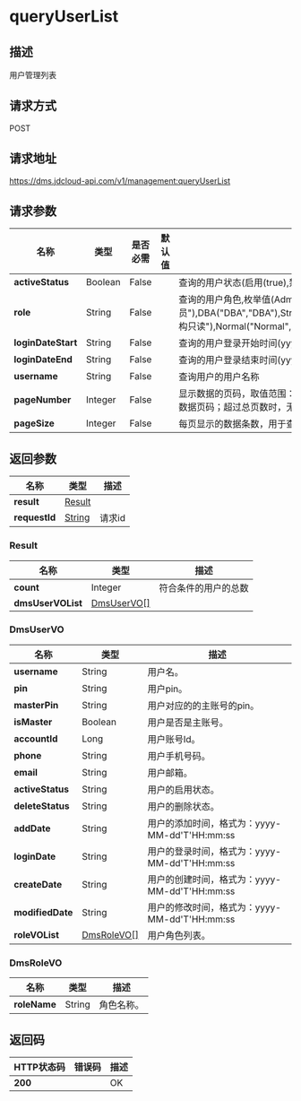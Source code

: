 # queryUserList


## 描述
用户管理列表

## 请求方式
POST

## 请求地址
https://dms.jdcloud-api.com/v1/management:queryUserList


## 请求参数
|名称|类型|是否必需|默认值|描述|
|---|---|---|---|---|
|**activeStatus**|Boolean|False| |查询的用户状态(启用(true),禁用(false))|
|**role**|String|False| |查询的用户角色,枚举值(Admin("Admin","管理员"),DBA("DBA","DBA"),StructureReadOnly("StructureReadOnly","结构只读"),Normal("Normal","普通用户"))|
|**loginDateStart**|String|False| |查询的用户登录开始时间(yyyy-MM-dd'T'HH:mm:ss.SSS'Z')|
|**loginDateEnd**|String|False| |查询的用户登录结束时间(yyyy-MM-dd'T'HH:mm:ss.SSS'Z')|
|**username**|String|False| |查询用户的用户名称|
|**pageNumber**|Integer|False| |显示数据的页码，取值范围：[1,∞)。pageNumber为Null时，返回所有数据页码；超过总页数时，无数据。|
|**pageSize**|Integer|False| |每页显示的数据条数，用于查询列表的接口。|


## 返回参数
|名称|类型|描述|
|---|---|---|
|**result**|[Result](queryuserlist#result)| |
|**requestId**|[String](queryuserlist#result)|请求id|

### <div id="result">Result</div>
|名称|类型|描述|
|---|---|---|
|**count**|Integer|符合条件的用户的总数|
|**dmsUserVOList**|[DmsUserVO[]](queryuserlist#dmsuservo)| |
### <div id="dmsuservo">DmsUserVO</div>
|名称|类型|描述|
|---|---|---|
|**username**|String|用户名。|
|**pin**|String|用户pin。|
|**masterPin**|String|用户对应的的主账号的pin。|
|**isMaster**|Boolean|用户是否是主账号。|
|**accountId**|Long|用户账号Id。|
|**phone**|String|用户手机号码。|
|**email**|String|用户邮箱。|
|**activeStatus**|String|用户的启用状态。|
|**deleteStatus**|String|用户的删除状态。|
|**addDate**|String|用户的添加时间，格式为：yyyy-MM-dd'T'HH:mm:ss|
|**loginDate**|String|用户的登录时间，格式为：yyyy-MM-dd'T'HH:mm:ss|
|**createDate**|String|用户的创建时间，格式为：yyyy-MM-dd'T'HH:mm:ss|
|**modifiedDate**|String|用户的修改时间，格式为：yyyy-MM-dd'T'HH:mm:ss|
|**roleVOList**|[DmsRoleVO[]](#dmsrolevo)|用户角色列表。|
### <div id="dmsrolevo">DmsRoleVO</div>
|名称|类型|描述|
|---|---|---|
|**roleName**|String|角色名称。|

## 返回码
|HTTP状态码|错误码|描述|
|---|---|---|
|**200**||OK|
